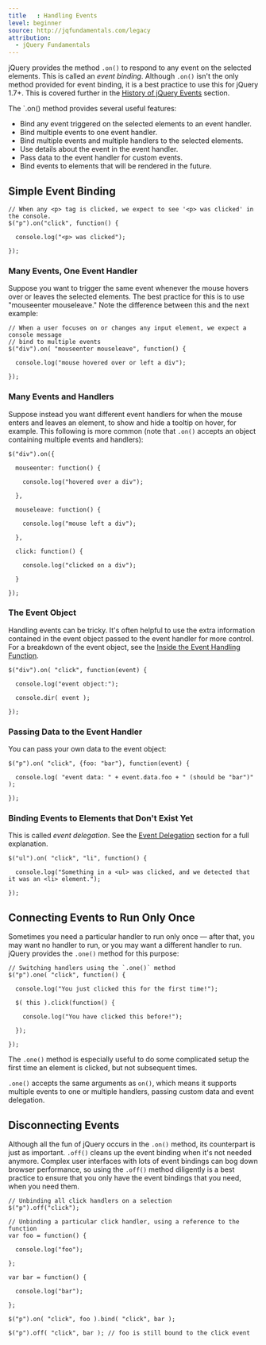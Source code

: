 ```yaml
---
title   : Handling Events
level: beginner
source: http://jqfundamentals.com/legacy
attribution: 
  - jQuery Fundamentals
---
```

jQuery provides the method `.on()` to respond to any event on the selected elements. This is called an _event binding_. Although `.on()` isn't the only method provided for event binding, it is a best practice to use this for jQuery 1.7+. This is covered further in the [History of jQuery Events](/events/history-of-events) section.

The `.on() method provides several useful features:

  - Bind any event triggered on the selected elements to an event handler.
  - Bind multiple events to one event handler.
  - Bind multiple events and multiple handlers to the selected elements.
  - Use details about the event in the event handler.
  - Pass data to the event handler for custom events.
  - Bind events to elements that will be rendered in the future.

## Simple Event Binding
```
// When any <p> tag is clicked, we expect to see '<p> was clicked' in the console.
$("p").on("click", function() {

  console.log("<p> was clicked");

});
```

### Many Events, One Event Handler

Suppose you want to trigger the same event whenever the mouse hovers over or leaves the selected elements. The best practice for this is to use "mouseenter mouseleave." Note the difference between this and the next example:

```
// When a user focuses on or changes any input element, we expect a console message
// bind to multiple events
$("div").on( "mouseenter mouseleave", function() {

  console.log("mouse hovered over or left a div");

});
```

### Many Events and Handlers

Suppose instead you want different event handlers for when the mouse enters and leaves an element, to show and hide a tooltip on hover, for example. This following is more common (note that `.on()` accepts an object containing multiple events and handlers):

```
$("div").on({

  mouseenter: function() {

    console.log("hovered over a div");

  },

  mouseleave: function() {

    console.log("mouse left a div");

  },

  click: function() {

    console.log("clicked on a div");

  }

});
```

### The Event Object

Handling events can be tricky. It's often helpful to use the extra information contained in the event object passed to the event handler for more control. For a breakdown of the event object, see the [Inside the Event Handling Function](/events/inside-event-handling-function/).

```
$("div").on( "click", function(event) {

  console.log("event object:");

  console.dir( event );

});
```

### Passing Data to the Event Handler

You can pass your own data to the event object:

```
$("p").on( "click", {foo: "bar"}, function(event) {

  console.log( "event data: " + event.data.foo + " (should be "bar")" );

});
```

### Binding Events to Elements that Don't Exist Yet

This is called _event delegation_. See the [Event Delegation](/events/event-delegation/) section for a full explanation.

```
$("ul").on( "click", "li", function() {

  console.log("Something in a <ul> was clicked, and we detected that it was an <li> element.");

});
```

## Connecting Events to Run Only Once

Sometimes you need a particular handler to run only once &#8212; after that, you may want no handler to run, or you may want a different handler to run. jQuery provides the `.one()` method for this purpose:

```
// Switching handlers using the `.one()` method
$("p").one( "click", function() {

  console.log("You just clicked this for the first time!");

  $( this ).click(function() {

    console.log("You have clicked this before!");

  });

});
```

The `.one()` method is especially useful to do some complicated setup the first time an element is clicked, but not subsequent times.

`.one()` accepts the same arguments as `on()`, which means it supports multiple events to one or multiple handlers, passing custom data and event delegation.

## Disconnecting Events

Although all the fun of jQuery occurs in the `.on()` method, its counterpart is just as important. `.off()` cleans up the event binding when it's not needed anymore. Complex user interfaces with lots of event bindings can bog down browser performance, so using the `.off()` method diligently is a best practice to ensure that you only have the event bindings that you need, when you need them.

```
// Unbinding all click handlers on a selection
$("p").off("click");
```

```
// Unbinding a particular click handler, using a reference to the function
var foo = function() {

  console.log("foo");

};

var bar = function() {

  console.log("bar");

};

$("p").on( "click", foo ).bind( "click", bar );

$("p").off( "click", bar ); // foo is still bound to the click event
```